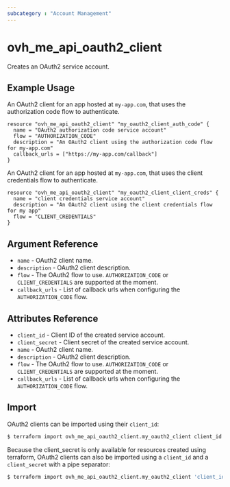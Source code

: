```yaml
---
subcategory : "Account Management"
---
```


# ovh_me_api_oauth2_client

Creates an OAuth2 service account.

## Example Usage

An OAuth2 client for an app hosted at `my-app.com`, that uses the authorization code flow to authenticate.

```hcl
resource "ovh_me_api_oauth2_client" "my_oauth2_client_auth_code" {
  name = "OAuth2 authorization code service account"
  flow = "AUTHORIZATION_CODE"
  description = "An OAuth2 client using the authorization code flow for my-app.com"
  callback_urls = ["https://my-app.com/callback"]
}
```

An OAuth2 client for an app hosted at `my-app.com`, that uses the client credentials flow to authenticate.

```hcl
resource "ovh_me_api_oauth2_client" "my_oauth2_client_client_creds" {
  name = "client credentials service account"
  description = "An OAuth2 client using the client credentials flow for my app"
  flow = "CLIENT_CREDENTIALS"
}
```

## Argument Reference

* `name` - OAuth2 client name.
* `description` - OAuth2 client description.
* `flow` - The OAuth2 flow to use. `AUTHORIZATION_CODE` or `CLIENT_CREDENTIALS` are supported at the moment.
* `callback_urls` - List of callback urls when configuring the `AUTHORIZATION_CODE` flow.

## Attributes Reference

* `client_id` - Client ID of the created service account.
* `client_secret` - Client secret of the created service account.
* `name` - OAuth2 client name.
* `description` - OAuth2 client description.
* `flow` - The OAuth2 flow to use. `AUTHORIZATION_CODE` or `CLIENT_CREDENTIALS` are supported at the moment.
* `callback_urls` - List of callback urls when configuring the `AUTHORIZATION_CODE` flow.


## Import

OAuth2 clients can be imported using their `client_id`:

```bash
$ terraform import ovh_me_api_oauth2_client.my_oauth2_client client_id
```

Because the client_secret is only available for resources created using terraform, OAuth2 clients can also be imported using a `client_id` and a `client_secret` with a pipe separator:

```bash
$ terraform import ovh_me_api_oauth2_client.my_oauth2_client 'client_id|client_secret'
```
